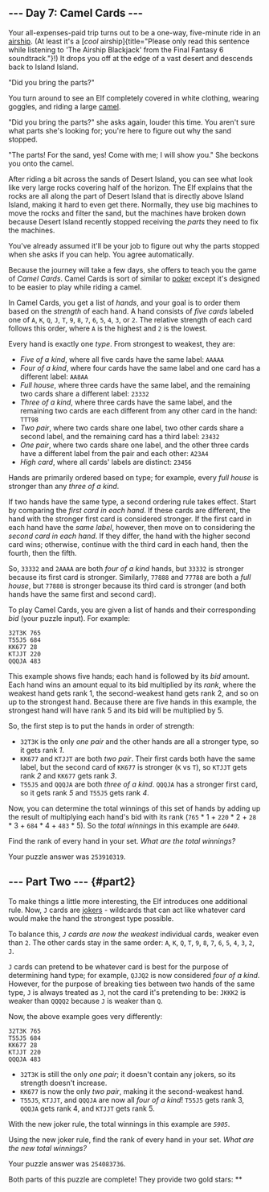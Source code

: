## \-\-- Day 7: Camel Cards \-\--

Your all-expenses-paid trip turns out to be a one-way, five-minute ride
in an [airship](https://en.wikipedia.org/wiki/Airship). (At least it\'s
a [*cool*
airship]{title="Please only read this sentence while listening to 'The Airship Blackjack' from the Final Fantasy 6 soundtrack."}!)
It drops you off at the edge of a vast desert and descends back to
Island Island.

\"Did you bring the parts?\"

You turn around to see an Elf completely covered in white clothing,
wearing goggles, and riding a large
[camel](https://en.wikipedia.org/wiki/Dromedary).

\"Did you bring the parts?\" she asks again, louder this time. You
aren\'t sure what parts she\'s looking for; you\'re here to figure out
why the sand stopped.

\"The parts! For the sand, yes! Come with me; I will show you.\" She
beckons you onto the camel.

After riding a bit across the sands of Desert Island, you can see what
look like very large rocks covering half of the horizon. The Elf
explains that the rocks are all along the part of Desert Island that is
directly above Island Island, making it hard to even get there.
Normally, they use big machines to move the rocks and filter the sand,
but the machines have broken down because Desert Island recently stopped
receiving the *parts* they need to fix the machines.

You\'ve already assumed it\'ll be your job to figure out why the parts
stopped when she asks if you can help. You agree automatically.

Because the journey will take a few days, she offers to teach you the
game of *Camel Cards*. Camel Cards is sort of similar to
[poker](https://en.wikipedia.org/wiki/List_of_poker_hands) except it\'s
designed to be easier to play while riding a camel.

In Camel Cards, you get a list of *hands*, and your goal is to order
them based on the *strength* of each hand. A hand consists of *five
cards* labeled one of `A`, `K`, `Q`, `J`, `T`, `9`, `8`, `7`, `6`, `5`,
`4`, `3`, or `2`. The relative strength of each card follows this order,
where `A` is the highest and `2` is the lowest.

Every hand is exactly one *type*. From strongest to weakest, they are:

-   *Five of a kind*, where all five cards have the same label: `AAAAA`
-   *Four of a kind*, where four cards have the same label and one card
    has a different label: `AA8AA`
-   *Full house*, where three cards have the same label, and the
    remaining two cards share a different label: `23332`
-   *Three of a kind*, where three cards have the same label, and the
    remaining two cards are each different from any other card in the
    hand: `TTT98`
-   *Two pair*, where two cards share one label, two other cards share a
    second label, and the remaining card has a third label: `23432`
-   *One pair*, where two cards share one label, and the other three
    cards have a different label from the pair and each other: `A23A4`
-   *High card*, where all cards\' labels are distinct: `23456`

Hands are primarily ordered based on type; for example, every *full
house* is stronger than any *three of a kind*.

If two hands have the same type, a second ordering rule takes effect.
Start by comparing the *first card in each hand*. If these cards are
different, the hand with the stronger first card is considered stronger.
If the first card in each hand have the *same label*, however, then move
on to considering the *second card in each hand*. If they differ, the
hand with the higher second card wins; otherwise, continue with the
third card in each hand, then the fourth, then the fifth.

So, `33332` and `2AAAA` are both *four of a kind* hands, but `33332` is
stronger because its first card is stronger. Similarly, `77888` and
`77788` are both a *full house*, but `77888` is stronger because its
third card is stronger (and both hands have the same first and second
card).

To play Camel Cards, you are given a list of hands and their
corresponding *bid* (your puzzle input). For example:

    32T3K 765
    T55J5 684
    KK677 28
    KTJJT 220
    QQQJA 483

This example shows five hands; each hand is followed by its *bid*
amount. Each hand wins an amount equal to its bid multiplied by its
*rank*, where the weakest hand gets rank 1, the second-weakest hand gets
rank 2, and so on up to the strongest hand. Because there are five hands
in this example, the strongest hand will have rank 5 and its bid will be
multiplied by 5.

So, the first step is to put the hands in order of strength:

-   `32T3K` is the only *one pair* and the other hands are all a
    stronger type, so it gets rank *1*.
-   `KK677` and `KTJJT` are both *two pair*. Their first cards both have
    the same label, but the second card of `KK677` is stronger (`K` vs
    `T`), so `KTJJT` gets rank *2* and `KK677` gets rank *3*.
-   `T55J5` and `QQQJA` are both *three of a kind*. `QQQJA` has a
    stronger first card, so it gets rank *5* and `T55J5` gets rank *4*.

Now, you can determine the total winnings of this set of hands by adding
up the result of multiplying each hand\'s bid with its rank (`765` \*
1 + `220` \* 2 + `28` \* 3 + `684` \* 4 + `483` \* 5). So the *total
winnings* in this example are *`6440`*.

Find the rank of every hand in your set. *What are the total winnings?*

Your puzzle answer was `253910319`.

## \-\-- Part Two \-\-- {#part2}

To make things a little more interesting, the Elf introduces one
additional rule. Now, `J` cards are
[jokers](https://en.wikipedia.org/wiki/Joker_(playing_card)) - wildcards
that can act like whatever card would make the hand the strongest type
possible.

To balance this, *`J` cards are now the weakest* individual cards,
weaker even than `2`. The other cards stay in the same order: `A`, `K`,
`Q`, `T`, `9`, `8`, `7`, `6`, `5`, `4`, `3`, `2`, `J`.

`J` cards can pretend to be whatever card is best for the purpose of
determining hand type; for example, `QJJQ2` is now considered *four of a
kind*. However, for the purpose of breaking ties between two hands of
the same type, `J` is always treated as `J`, not the card it\'s
pretending to be: `JKKK2` is weaker than `QQQQ2` because `J` is weaker
than `Q`.

Now, the above example goes very differently:

    32T3K 765
    T55J5 684
    KK677 28
    KTJJT 220
    QQQJA 483

-   `32T3K` is still the only *one pair*; it doesn\'t contain any
    jokers, so its strength doesn\'t increase.
-   `KK677` is now the only *two pair*, making it the second-weakest
    hand.
-   `T55J5`, `KTJJT`, and `QQQJA` are now all *four of a kind*! `T55J5`
    gets rank 3, `QQQJA` gets rank 4, and `KTJJT` gets rank 5.

With the new joker rule, the total winnings in this example are
*`5905`*.

Using the new joker rule, find the rank of every hand in your set. *What
are the new total winnings?*

Your puzzle answer was `254083736`.

Both parts of this puzzle are complete! They provide two gold stars:
\*\*
